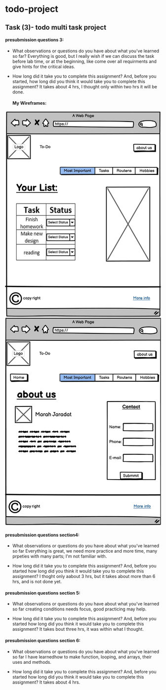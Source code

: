 # todo-project

## Task (3)- todo multi task project

#### presubmission questions 3:

* What observations or questions do you have about what you’ve learned so far?
  Everything is good, but I really wish if we can discuss the task before lab time, or at the beginning, like come over all requirments and give hints for the critical ideas.
* How long did it take you to complete this assignment? And, before you started, how long did you think it would take you to complete this assignment?
  It takes about 4 hrs, I thought only within two hrs it will be done.


  #### My Wireframes:

![Home page](assets/Wire.jpg)
![about page](assets/Wire2.jpg)

#### presubmission questions section4:

* What observations or questions do you have about what you’ve learned so far
  Everything is great, we need more practice and more time, many prpeties with many parts; I'm not familiar with.

* How long did it take you to complete this assignment? And, before you started
  how long did you think it would take you to complete this assignment?
   I thoght only aabout 3 hrs, but it takes about more than 6 hrs, and is not done yet.

#### presubmission questions section 5:

* What observations or questions do you have about what you’ve learned so far
  creating conditions needs focus, good practicing may help.

* How long did it take you to complete this assignment? And, before you started
  how long did you think it would take you to complete this assignment?
   It takes bout three hrs, it was within what I thought.

#### presubmission questions section 6:

* What observations or questions do you have about what you’ve learned so far
  I have learnedhow to make function, looping, and arrays, their uses and methods.

* How long did it take you to complete this assignment? And, before you started
  how long did you think it would take you to complete this assignment? 
  It takes about 4 hrs.